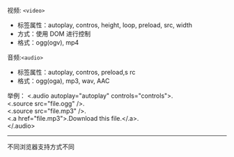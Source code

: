  视频: `<video>`
* 标签属性：autoplay, contros, height, loop, preload, src, width
* 方式：使用 DOM 进行控制
* 格式：ogg(ogv), mp4

音频:`<audio>`
* 标签属性：autoplay, contros, preload,s rc
* 格式：ogg(oga), mp3, wav, AAC

举例：
<.audio autoplay="autoplay" controls="controls">. <br>
     <.source src="file.ogg" />.<br>
     <.source src="file.mp3" />. <br>
     <.a href="file.mp3">.Download this file.</.a>. <br>
</.audio>

------
不同浏览器支持方式不同

